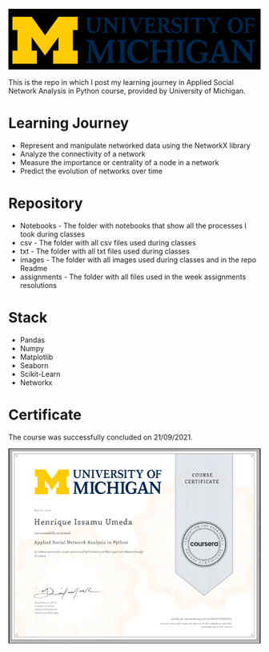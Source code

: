 ![](../images/um-logo.png)


This is the repo in which I post my learning journey in Applied Social Network Analysis in Python course, provided by University of Michigan.

# Learning Journey
- Represent and manipulate networked data using the NetworkX library
- Analyze the connectivity of a network
- Measure the importance or centrality of a node in a network
- Predict the evolution of networks over time


# Repository
- Notebooks - The folder with notebooks that show all the processes I took during classes
- csv - The folder with all csv files used during classes
- txt - The folder with all txt files used during classes
- images - The folder with all images used during classes and in the repo Readme
- assignments - The folder with all files used in the week assignments resolutions


# Stack 
- Pandas
- Numpy
- Matplotlib
- Seaborn
- Scikit-Learn
- Networkx


# Certificate 
The course was successfully concluded on 21/09/2021.

![](images/certificate.png)

